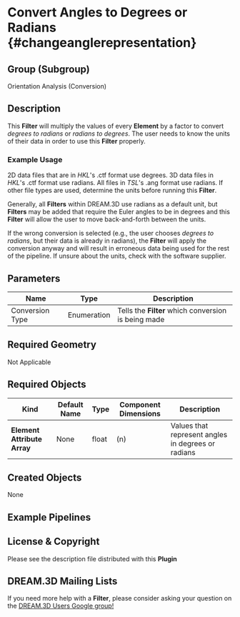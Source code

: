 Convert Angles to Degrees or Radians {#changeanglerepresentation}
=============

## Group (Subgroup) ##

Orientation Analysis (Conversion)

## Description ##

This **Filter** will multiply the values of every **Element** by a factor to convert *degrees to radians* or *radians to degrees*.  The user needs to know the units of their data in order to use this **Filter** properly. 

### Example Usage ###

2D data files that are in *HKL*'s .ctf format use degrees. 3D data files in *HKL*'s .ctf format use radians. All files in *TSL*'s .ang format use radians. If other file types are used, determine the units before running this **Filter**.
 
Generally, all **Filters** within DREAM.3D use radians as a default unit, but **Filters** may be added that require the Euler angles to be in degrees and this **Filter** will allow the user to move back-and-forth between the units.

If the wrong conversion is selected (e.g., the user chooses *degrees to radians*, but their data is already in radians), the **Filter** will apply the conversion anyway and will result in erroneous data being used for the rest of the pipeline. If unsure about the units, check with the software supplier. 

## Parameters ##

| Name | Type | Description |
|------|------|-------------|
| Conversion Type | Enumeration | Tells the **Filter** which conversion is being made |

## Required Geometry ##

Not Applicable

## Required Objects ##

| Kind | Default Name | Type | Component Dimensions | Description |
|------|--------------|------|----------------------|-------------|
| **Element Attribute Array** | None    | float | (n)                 | Values that represent angles in degrees or radians |

## Created Objects ##

None

## Example Pipelines ##



## License & Copyright ##

Please see the description file distributed with this **Plugin**

## DREAM.3D Mailing Lists ##

If you need more help with a **Filter**, please consider asking your question on the [DREAM.3D Users Google group!](https://groups.google.com/forum/?hl=en#!forum/dream3d-users)


